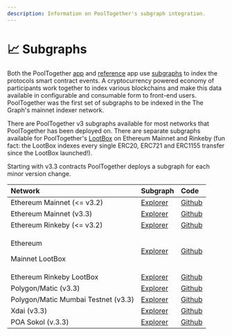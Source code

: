```yaml
---
description: Information on PoolTogether's subgraph integration.
---
```


# 📈 Subgraphs

Both the PoolTogether [app](https://app.pooltogether.com) and [reference](https://reference-app.pooltogether.com/) app use [subgraphs](https://thegraph.com) to index the protocols smart contract events. A cryptocurrency powered economy of participants work together to index various blockchains and make this data available in configurable and consumable form to front-end users. PoolTogether was the first set of subgraphs to be indexed in the The Graph's mainnet indexer network. 

There are PoolTogether v3 subgraphs available for most networks that PoolTogether has been deployed on. There are separate subgraphs available for PoolTogether's [LootBox](../protocol/lootbox.md) on Ethereum Mainnet and Rinkeby \(fun fact: the LootBox indexes every single ERC20, ERC721 and ERC1155 transfer since the LootBox launched!\). 

Starting with v3.3 contracts PoolTogether deploys a subgraph for each minor version change. 

<table>
  <thead>
    <tr>
      <th style="text-align:left">Network</th>
      <th style="text-align:left">Subgraph</th>
      <th style="text-align:left">Code</th>
    </tr>
  </thead>
  <tbody>
    <tr>
      <td style="text-align:left">Ethereum Mainnet (&lt;= v3.2)</td>
      <td style="text-align:left"><a href="https://thegraph.com/explorer/subgraph/pooltogether/pooltogether-v3_1_0">Explorer</a>
      </td>
      <td style="text-align:left"><a href="https://github.com/pooltogether/pooltogether-subgraph-v3">Github</a>
      </td>
    </tr>
    <tr>
      <td style="text-align:left">Ethereum Mainnet (v3.3)</td>
      <td style="text-align:left"><a href="https://thegraph.com/explorer/subgraph/pooltogether/pooltogether-v3_1_0">Explorer</a>
      </td>
      <td style="text-align:left"><a href="https://github.com/pooltogether/pooltogether-subgraph-v3">Github</a>
      </td>
    </tr>
    <tr>
      <td style="text-align:left">Ethereum Rinkeby (&lt;= v3.2)</td>
      <td style="text-align:left"><a href="https://thegraph.com/explorer/subgraph/pooltogether/pooltogether-rinkeby-v3_1_0">Explorer</a>
      </td>
      <td style="text-align:left"><a href="https://github.com/pooltogether/pooltogether-subgraph-v3">Github</a>
      </td>
    </tr>
    <tr>
      <td style="text-align:left">
        <p>Ethereum</p>
        <p>Mainnet LootBox</p>
      </td>
      <td style="text-align:left"><a href="https://thegraph.com/explorer/subgraph/pooltogether/lootbox-v1_0_0">Explorer</a>
      </td>
      <td style="text-align:left"><a href="https://github.com/pooltogether/loot-box-subgraph">Github</a>
      </td>
    </tr>
    <tr>
      <td style="text-align:left">Ethereum Rinkeby LootBox</td>
      <td style="text-align:left"><a href="https://thegraph.com/explorer/subgraph/pooltogether/lootbox-rinkeby-v1_0_0">Explorer</a>
      </td>
      <td style="text-align:left"><a href="https://github.com/pooltogether/loot-box-subgraph">Github</a>
      </td>
    </tr>
    <tr>
      <td style="text-align:left">Polygon/Matic (v3.3)</td>
      <td style="text-align:left"><a href="https://thegraph.com/explorer/subgraph/pooltogether/pooltogether-polygon-v3_3">Explorer</a>
      </td>
      <td style="text-align:left"><a href="https://github.com/pooltogether/pooltogether-subgraph-v3/pull/42">Github</a>
      </td>
    </tr>
    <tr>
      <td style="text-align:left">Polygon/Matic Mumbai Testnet (v3.3)</td>
      <td style="text-align:left"><a href="https://thegraph.com/explorer/subgraph/pooltogether/pooltogether-mumbai-v3_3">Explorer</a>
      </td>
      <td style="text-align:left"><a href="https://github.com/pooltogether/pooltogether-subgraph-v3/pull/42">Github</a>
      </td>
    </tr>
    <tr>
      <td style="text-align:left">Xdai (v3.3)</td>
      <td style="text-align:left"><a href="https://thegraph.com/explorer/subgraph/pooltogether/pooltogether-xdai-v3_3">Explorer</a>
      </td>
      <td style="text-align:left"><a href="https://github.com/pooltogether/pooltogether-subgraph-v3/pull/43">Github</a>
      </td>
    </tr>
    <tr>
      <td style="text-align:left">POA Sokol (v.3.3)</td>
      <td style="text-align:left"><a href="https://thegraph.com/explorer/subgraph/pooltogether/pooltogether-sokol-v3_3">Explorer</a>
      </td>
      <td style="text-align:left"><a href="https://github.com/pooltogether/pooltogether-subgraph-v3/pull/43">Github</a>
      </td>
    </tr>
  </tbody>
</table>



